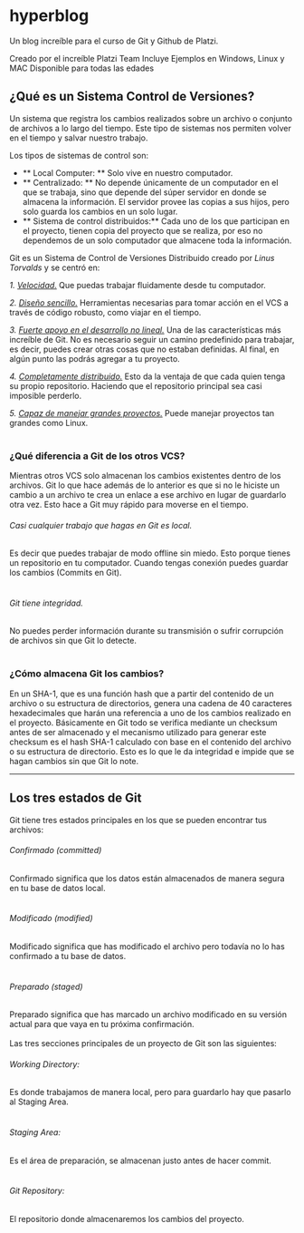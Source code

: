 # hyperblog  
Un blog increíble para el curso de Git y Github de Platzi.

Creado por el increíble Platzi Team
Incluye Ejemplos en Windows, Linux y MAC
Disponible para todas las edades

## ¿Qué es un Sistema Control de Versiones?
Un sistema que registra los cambios realizados sobre un archivo o conjunto de archivos a lo largo del tiempo. Este tipo de sistemas nos permiten volver en el tiempo y salvar nuestro trabajo.

Los tipos de sistemas de control son:

- ** Local Computer: ** Solo vive en nuestro computador.
- ** Centralizado: ** No depende únicamente de un computador en el que se trabaja, sino que depende del súper servidor en donde se almacena la información. El servidor provee las copias a sus hijos, pero solo guarda los cambios en un solo lugar.
- ** Sistema de control distribuidos:** Cada uno de los que participan en el proyecto, tienen copia del proyecto que se realiza, por eso no dependemos de un solo computador que almacene toda la información.

Git es un Sistema de Control de Versiones Distribuido creado por *Linus Torvalds*  y se centró en:

*1. <u>Velocidad.</u>*
Que puedas trabajar fluidamente desde tu computador.

*2. <u>Diseño sencillo.</u>*
Herramientas necesarias para tomar acción en el VCS a través de código robusto, como viajar en el tiempo.

*3. <u>Fuerte apoyo en el desarrollo no lineal.</u>*
Una de las características más increíble de Git. No es necesario seguir un camino predefinido para trabajar, es decir, puedes crear otras cosas que no estaban definidas. Al final, en algún punto las podrás agregar a tu proyecto.

*4. <u>Completamente distribuido.</u>*
Esto da la ventaja de que cada quien tenga su propio repositorio. Haciendo que el repositorio principal sea casi imposible perderlo.

*5. <u>Capaz de manejar grandes proyectos.</u>*
Puede manejar proyectos tan grandes como Linux.<br><br>

### ¿Qué diferencia a Git de los otros VCS?
Mientras otros VCS solo almacenan los cambios existentes dentro de los archivos. Git lo que hace además de lo anterior es que si no le hiciste un cambio a un archivo te crea un enlace a ese archivo en lugar de guardarlo otra vez. Esto hace a Git muy rápido para moverse en el tiempo.
<br>

###### Casi cualquier trabajo que hagas en Git es local. 
Es decir que puedes trabajar de modo offline sin miedo. Esto porque tienes un repositorio en tu computador. Cuando tengas conexión puedes guardar los cambios (Commits en Git).<br><br>

###### Git tiene integridad. 
No puedes perder información durante su transmisión o sufrir corrupción de archivos sin que Git lo detecte.<br><br>


### ¿Cómo almacena Git los cambios?
En un SHA-1, que es una función hash que a partir del contenido de un archivo o su estructura de directorios, genera una cadena de 40 caracteres hexadecimales que harán una referencia a uno de los cambios realizado en el proyecto. Básicamente en Git todo se verifica mediante un checksum antes de ser almacenado y el mecanismo utilizado para generar este checksum es el hash SHA-1 calculado con base en el contenido del archivo o su estructura de directorio. Esto es lo que le da integridad e impide que se hagan cambios sin que Git lo note.<br>

------------

## Los tres estados de Git

Git tiene tres estados principales en los que se pueden encontrar tus archivos:
###### Confirmado (committed)
Confirmado significa que los datos están almacenados de manera segura en tu base de datos local. <br><br>
###### Modificado (modified)
Modificado significa que has modificado el archivo pero todavía no lo has confirmado a tu base de datos. <br><br>
###### Preparado (staged)
Preparado significa que has marcado un archivo modificado en su versión actual para que vaya en tu próxima confirmación.<br><br>
Las tres secciones principales de un proyecto de Git son las siguientes:
###### Working Directory: 
Es donde trabajamos de manera local, pero para guardarlo hay que pasarlo al Staging Area.<br><br>
###### Staging Area: 
Es el área de preparación, se almacenan justo antes de hacer commit.<br><br>
###### Git Repository: 
El repositorio donde almacenaremos los cambios del proyecto.<br><br>

